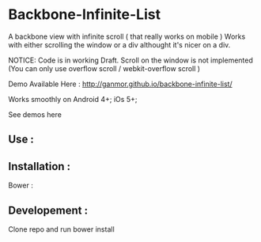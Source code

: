Backbone-Infinite-List
===============================

A backbone view with infinite scroll ( that really works on mobile )
Works with either scrolling the window or a div althought it's nicer on a div.


NOTICE: Code is in working Draft.
Scroll on the window is not implemented (You can only use overflow scroll / webkit-overflow scroll )


Demo Available Here : http://ganmor.github.io/backbone-infinite-list/



Works smoothly on Android 4+;
iOs 5+;


See demos here

Use :
-------------



Installation :
-------------

Bower :

Developement :
-------------

Clone repo and run
bower install
